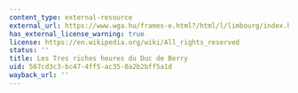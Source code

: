 ```yaml
---
content_type: external-resource
external_url: https://www.wga.hu/frames-e.html?/html/l/limbourg/index.html
has_external_license_warning: true
license: https://en.wikipedia.org/wiki/All_rights_reserved
status: ''
title: Les Tres riches heures du Duc de Berry
uid: 567cd3c3-bc47-4ff5-ac35-0a2b2bff5a1d
wayback_url: ''
---
```

